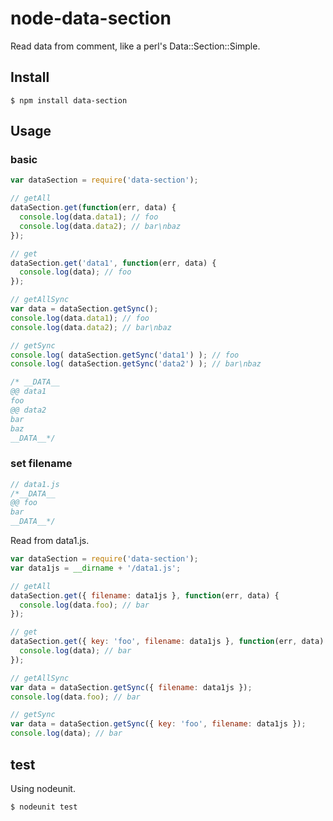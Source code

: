 # node-data-section

Read data from comment, like a perl's Data::Section::Simple.

## Install

    $ npm install data-section

## Usage

### basic

``` js
var dataSection = require('data-section');

// getAll
dataSection.get(function(err, data) {
  console.log(data.data1); // foo
  console.log(data.data2); // bar\nbaz
});

// get
dataSection.get('data1', function(err, data) {
  console.log(data); // foo
});

// getAllSync
var data = dataSection.getSync();
console.log(data.data1); // foo
console.log(data.data2); // bar\nbaz

// getSync
console.log( dataSection.getSync('data1') ); // foo
console.log( dataSection.getSync('data2') ); // bar\nbaz

/* __DATA__
@@ data1
foo
@@ data2
bar
baz
__DATA__*/
```

### set filename

``` js
// data1.js
/*__DATA__
@@ foo
bar
__DATA__*/
```

Read from data1.js.

``` js
var dataSection = require('data-section');
var data1js = __dirname + '/data1.js';

// getAll
dataSection.get({ filename: data1js }, function(err, data) {
  console.log(data.foo); // bar
});

// get
dataSection.get({ key: 'foo', filename: data1js }, function(err, data) {
  console.log(data); // bar
});

// getAllSync
var data = dataSection.getSync({ filename: data1js });
console.log(data.foo); // bar

// getSync
var data = dataSection.getSync({ key: 'foo', filename: data1js });
console.log(data); // bar
```

## test

Using nodeunit.

``` js
$ nodeunit test
```
